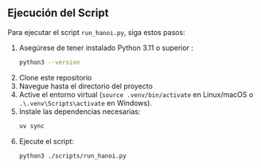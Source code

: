 ## Ejecución del Script

Para ejecutar el script `run_hanoi.py`, siga estos pasos:

1. Asegúrese de tener instalado Python 3.11 o superior :
    ```bash
    python3 --version
    ```
2. Clone este repositorio
3. Navegue hasta el directorio del proyecto
4. Active el entorno virtual (`source .venv/bin/activate` en Linux/macOS o `.\.venv\Scripts\activate` en Windows).
5. Instale las dependencias necesarias:
   ```bash
   uv sync
   ```
6. Ejecute el script:
   ```bash
   python3 ./scripts/run_hanoi.py
   ```